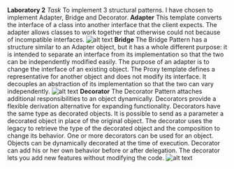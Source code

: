 **Laboratory 2**
*Task*
To implement 3 structural patterns. I have chosen to implement Adapter, Bridge and Decorator.
**Adapter**
This template converts the interface of a class into another interface that the client expects. The adapter allows classes to work together that otherwise could not because of incompatible interfaces.
![alt text]("adapter.JPG")
**Bridge**
The Bridge Pattern has a structure similar to an Adapter object, but it has a whole different purpose: it is intended to separate an interface from its implementation so that the two can be independently modified easily. The purpose of an adapter is to change the interface of an existing object.
The Proxy template defines a representative for another object and does not modify its interface.
It decouples an abstraction of its implementation so that the two can vary independently.
![alt text]("bridge.JPG")
**Decorator**
The Decorator Pattern attaches additional responsibilities to an object dynamically. Decorators provide a flexible derivation alternative for expanding functionality.
Decorators have the same type as decorated objects. It is possible to send as a parameter a decorated object in place of the original object.
The decorator uses the legacy to retrieve the type of the decorated object and the composition to change its behavior. One or more decorators can be used for an object. Objects can be dynamically decorated at the time of execution. Decorator can add his or her own behavior before or after delegation. The decorator lets you add new features without modifying the code.
![alt text]("decorator.JPG")

